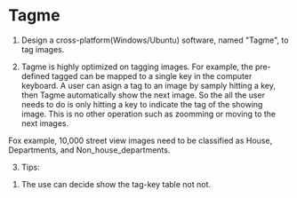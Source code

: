 # Tagme


1. Design a cross-platform(Windows/Ubuntu) software, named "Tagme", to tag images.

2. Tagme is highly optimized on tagging images. For example, the pre-defined tagged can be mapped to a single key in the computer keyboard. A user can asign a tag to an image by samply hitting a key, then Tagme automatically show the next image. So the all the user needs to do is only hitting a key to indicate the tag of the showing image. This is no other operation such as zoomming or moving to the next images.

Fox example, 10,000 street view images need to be classified as House, Departments, and Non_house_departments. 

3. Tips:
  1) The use can decide show the tag-key table not not.
  
